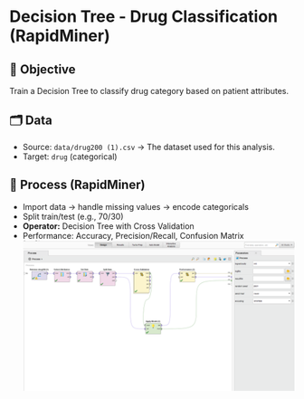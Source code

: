 # Decision Tree - Drug Classification (RapidMiner)
##  🎯 Objective 
Train a Decision Tree to classify drug category based on patient attributes.
##  🗂 Data
- Source: `data/drug200 (1).csv` → The dataset used for this analysis.
- Target: `drug` (categorical)
## 🔄 Process (RapidMiner)
- Import data → handle missing values → encode categoricals
- Split train/test (e.g., 70/30)
- **Operator:** Decision Tree with Cross Validation
- Performance: Accuracy, Precision/Recall, Confusion Matrix
![Process](decision-tree_drugs/screenshots/drug_decision_tree.png)
